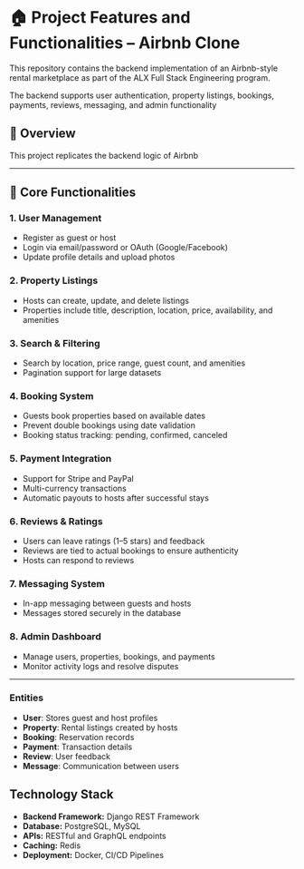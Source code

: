 # 🏠 Project Features and Functionalities – Airbnb Clone

This repository contains the backend implementation of an Airbnb-style rental marketplace as part of the ALX Full Stack Engineering program.

The backend supports user authentication, property listings, bookings, payments, reviews, messaging, and admin functionality

## 🧾 Overview

This project replicates the backend logic of Airbnb

---

## 🔑 Core Functionalities

### 1. **User Management**

- Register as guest or host
- Login via email/password or OAuth (Google/Facebook)
- Update profile details and upload photos

### 2. **Property Listings**

- Hosts can create, update, and delete listings
- Properties include title, description, location, price, availability, and amenities

### 3. **Search & Filtering**

- Search by location, price range, guest count, and amenities
- Pagination support for large datasets

### 4. **Booking System**

- Guests book properties based on available dates
- Prevent double bookings using date validation
- Booking status tracking: pending, confirmed, canceled

### 5. **Payment Integration**

- Support for Stripe and PayPal
- Multi-currency transactions
- Automatic payouts to hosts after successful stays

### 6. **Reviews & Ratings**

- Users can leave ratings (1–5 stars) and feedback
- Reviews are tied to actual bookings to ensure authenticity
- Hosts can respond to reviews

### 7. **Messaging System**

- In-app messaging between guests and hosts
- Messages stored securely in the database

### 8. **Admin Dashboard**

- Manage users, properties, bookings, and payments
- Monitor activity logs and resolve disputes

---

### Entities

- **User**: Stores guest and host profiles
- **Property**: Rental listings created by hosts
- **Booking**: Reservation records
- **Payment**: Transaction details
- **Review**: User feedback
- **Message**: Communication between users

## Technology Stack

- **Backend Framework:** Django REST Framework  
- **Database:** PostgreSQL, MySQL  
- **APIs:** RESTful and GraphQL endpoints  
- **Caching:** Redis
- **Deployment:** Docker, CI/CD Pipelines
